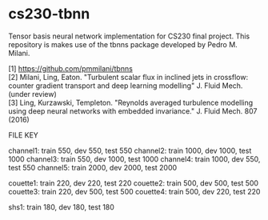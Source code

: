 # cs230-tbnn
Tensor basis neural network implementation for CS230 final project.
This repository is makes use of the tbnns package developed by Pedro M. Milani.

[1] https://github.com/pmmilani/tbnns  
[2] Milani, Ling, Eaton. "Turbulent scalar flux in inclined jets in crossflow: counter gradient transport and deep learning modelling" J. Fluid Mech. (under review)  
[3] Ling, Kurzawski, Templeton. "Reynolds averaged turbulence modelling using deep neural networks with embedded invariance." J. Fluid Mech. 807 (2016)  


FILE KEY

channel1: train 550, dev 550, test 550
channel2: train 1000, dev 1000, test 1000
channel3: train 550, dev 1000, test 1000
channel4: train 1000, dev 550, test 550
channel5: train 2000, dev 2000, test 2000

couette1: train 220, dev 220, test 220
couette2: train 500, dev 500, test 500
couette3: train 220, dev 500, test 500
couette4: train 500, dev 220, test 220

shs1: train 180, dev 180, test 180
